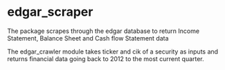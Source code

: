# edgar_scraper

The package scrapes through the edgar database to return Income Statement, Balance Sheet and Cash flow Statement data

The edgar_crawler module takes ticker and cik of a security as inputs and returns financial data going back to 2012 to the most current quarter.


